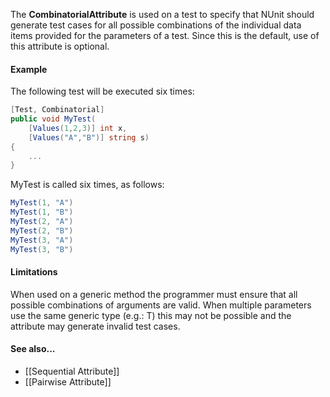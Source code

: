 The **CombinatorialAttribute** is used on a test to specify that NUnit should
generate test cases for all possible combinations of the individual
data items provided for the parameters of a test. Since this is the
default, use of this attribute is optional.

#### Example

The following test will be executed six times:

```C#
[Test, Combinatorial]
public void MyTest(
    [Values(1,2,3)] int x,
    [Values("A","B")] string s)
{
    ...
}
```

MyTest is called six times, as follows:
```c#
MyTest(1, "A")
MyTest(1, "B")
MyTest(2, "A")
MyTest(2, "B")
MyTest(3, "A")
MyTest(3, "B")
```

#### Limitations

When used on a generic method the programmer must ensure that all
possible combinations of arguments are valid. When multiple parameters
use the same generic type (e.g.: T) this may not be possible and the
attribute may generate invalid test cases.

#### See also...
 * [[Sequential Attribute]]
 * [[Pairwise Attribute]]
